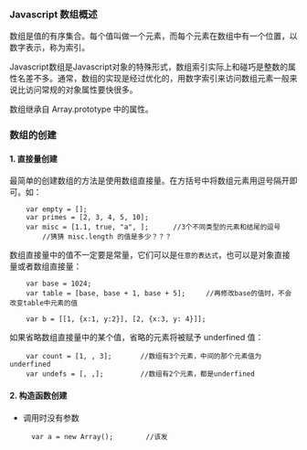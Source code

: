 
### Javascript 数组概述

数组是值的有序集合。每个值叫做一个元素，而每个元素在数组中有一个位置，以数字表示，称为索引。

Javascript数组是Javascript对象的特殊形式，数组索引实际上和碰巧是整数的属性名差不多。通常，数组的实现是经过优化的，用数字索引来访问数组元素一般来说比访问常规的对象属性要快很多。

数组继承自 Array.prototype 中的属性。

### 数组的创建

#### 1. 直接量创建

最简单的创建数组的方法是使用数组直接量。在方括号中将数组元素用逗号隔开即可。如：

		var empty = [];
		var primes = [2, 3, 4, 5, 10];
		var misc = [1.1, true, "a", ];		//3个不同类型的元素和结尾的逗号
			//猜猜 misc.length 的值是多少？？？


数组直接量中的值不一定要是常量，它们可以是`任意的表达式`，也可以是对象直接量或者数组直接量：

		var base = 1024;
		var table = [base, base + 1, base + 5];		//再修改base的值时，不会改变table中元素的值

		var b = [[1, {x:1, y:2}], [2, {x:3, y: 4}]];

如果省略数组直接量中的某个值，省略的元素将被赋予 underfined 值：

		var count = [1, , 3];		//数组有3个元素，中间的那个元素值为 underfined
		var undefs = [, ,];			//数组有2个元素，都是underfined

#### 2. 构造函数创建

* 调用时没有参数

		var a = new Array();		//该发






















